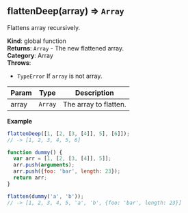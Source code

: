 <a name="flattenDeep"></a>

## flattenDeep(array) ⇒ <code>Array</code>
Flattens array recursively.

**Kind**: global function  
**Returns**: <code>Array</code> - The new flattened array.  
**Category**: Array  
**Throws**:

- <code>TypeError</code> If `array` is not array.


| Param | Type | Description |
| --- | --- | --- |
| array | <code>Array</code> | The array to flatten. |

**Example**  
```js
flattenDeep([1, [2, [3, [4]], 5], [6]]);
// -> [1, 2, 3, 4, 5, 6]

function dummy() {
  var arr = [1, [2, [3, [4]], 5]];
  arr.push(arguments);
  arr.push({foo: 'bar', length: 23});
  return arr;
}

flatten(dummy('a', 'b'));
// -> [1, 2, 3, 4, 5, 'a', 'b', {foo: 'bar', length: 23}]
```
